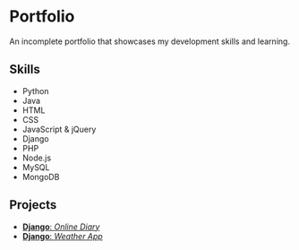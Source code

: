 # Portfolio
An incomplete portfolio that showcases my development skills and learning.

## Skills
* Python
* Java
* HTML
* CSS
* JavaScript & jQuery
* Django
* PHP
* Node.js
* MySQL
* MongoDB

## Projects
* [__Django__: _Online Diary_](https://github.com/lanyshi/online-diary)
* [__Django__: _Weather App_](https://github.com/lanyshi/django-weather-app)
